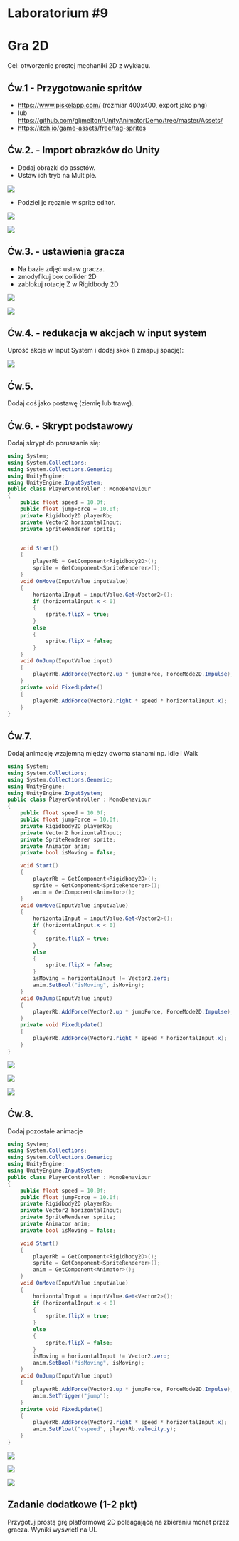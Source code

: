 # Laboratorium \#9


# Gra 2D

Cel: otworzenie prostej mechaniki 2D z wykładu.

## Ćw.1 - Przygotowanie spritów

- https://www.piskelapp.com/ (rozmiar 400x400, export jako png)
- lub
  https://github.com/gljmelton/UnityAnimatorDemo/tree/master/Assets/
- https://itch.io/game-assets/free/tag-sprites

## Ćw.2. - Import obrazków do Unity

- Dodaj obrazki do assetów.
- Ustaw ich tryb na Multiple.

![](images/i1.png)

- Podziel je ręcznie w sprite editor.

![](images/i2.png)

![](images/i3.png)

## Ćw.3. - ustawienia gracza

- Na bazie zdjęć ustaw gracza.
- zmodyfikuj box collider 2D
- zablokuj rotację Z w Rigidbody 2D

![](images/i4.png)

![](images/i5.png)

## Ćw.4. - redukacja w akcjach w input system

Uprość akcje w Input System i dodaj skok (i zmapuj spację):

![](images/i6.png)

## Ćw.5.

Dodaj coś jako postawę (ziemię lub trawę).

## Ćw.6. - Skrypt podstawowy

Dodaj skrypt do poruszania się:

``` csharp
using System;
using System.Collections;
using System.Collections.Generic;
using UnityEngine;
using UnityEngine.InputSystem;
public class PlayerController : MonoBehaviour
{
    public float speed = 10.0f;
    public float jumpForce = 10.0f;
    private Rigidbody2D playerRb;
    private Vector2 horizontalInput;
    private SpriteRenderer sprite;


    void Start()
    {
        playerRb = GetComponent<Rigidbody2D>();
        sprite = GetComponent<SpriteRenderer>();
    }
    void OnMove(InputValue inputValue)
    {
        horizontalInput = inputValue.Get<Vector2>();
        if (horizontalInput.x < 0)
        {
            sprite.flipX = true;
        }
        else
        {
            sprite.flipX = false;
        }
    }
    void OnJump(InputValue input)
    {
        playerRb.AddForce(Vector2.up * jumpForce, ForceMode2D.Impulse);
    }
    private void FixedUpdate()
    {
        playerRb.AddForce(Vector2.right * speed * horizontalInput.x);
    }
}
```

## Ćw.7.

Dodaj animację wzajemną między dwoma stanami np. Idle i Walk

``` csharp
using System;
using System.Collections;
using System.Collections.Generic;
using UnityEngine;
using UnityEngine.InputSystem;
public class PlayerController : MonoBehaviour
{
    public float speed = 10.0f;
    public float jumpForce = 10.0f;
    private Rigidbody2D playerRb;
    private Vector2 horizontalInput;
    private SpriteRenderer sprite;
    private Animator anim;
    private bool isMoving = false;

    void Start()
    {
        playerRb = GetComponent<Rigidbody2D>();
        sprite = GetComponent<SpriteRenderer>();
        anim = GetComponent<Animator>();
    }
    void OnMove(InputValue inputValue)
    {
        horizontalInput = inputValue.Get<Vector2>();
        if (horizontalInput.x < 0)
        {
            sprite.flipX = true;
        }
        else
        {
            sprite.flipX = false;
        }
        isMoving = horizontalInput != Vector2.zero;
        anim.SetBool("isMoving", isMoving);
    }
    void OnJump(InputValue input)
    {
        playerRb.AddForce(Vector2.up * jumpForce, ForceMode2D.Impulse);
    }
    private void FixedUpdate()
    {
        playerRb.AddForce(Vector2.right * speed * horizontalInput.x);
    }
}
```

![](images/i7.png)

![](images/i8.png)

![](images/i9.png)

## Ćw.8.

Dodaj pozostałe animacje

``` csharp
using System;
using System.Collections;
using System.Collections.Generic;
using UnityEngine;
using UnityEngine.InputSystem;
public class PlayerController : MonoBehaviour
{
    public float speed = 10.0f;
    public float jumpForce = 10.0f;
    private Rigidbody2D playerRb;
    private Vector2 horizontalInput;
    private SpriteRenderer sprite;
    private Animator anim;
    private bool isMoving = false;

    void Start()
    {
        playerRb = GetComponent<Rigidbody2D>();
        sprite = GetComponent<SpriteRenderer>();
        anim = GetComponent<Animator>();
    }
    void OnMove(InputValue inputValue)
    {
        horizontalInput = inputValue.Get<Vector2>();
        if (horizontalInput.x < 0)
        {
            sprite.flipX = true;
        }
        else
        {
            sprite.flipX = false;
        }
        isMoving = horizontalInput != Vector2.zero;
        anim.SetBool("isMoving", isMoving);
    }
    void OnJump(InputValue input)
    {
        playerRb.AddForce(Vector2.up * jumpForce, ForceMode2D.Impulse);
        anim.SetTrigger("jump");
    }
    private void FixedUpdate()
    {
        playerRb.AddForce(Vector2.right * speed * horizontalInput.x);
        anim.SetFloat("vspeed", playerRb.velocity.y);
    }
}
```

![](images/i10.png)

![](images/i11.png)

![](images/i12.png)

## Zadanie dodatkowe (1-2 pkt)

Przygotuj prostą grę platformową 2D poleagającą na zbieraniu monet przez
gracza. Wyniki wyświetl na UI.
